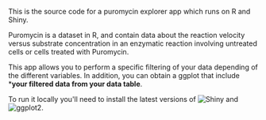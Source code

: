 This is the source code for a puromycin explorer app which runs on R and Shiny. 

Puromycin is a dataset in R, and contain data about the reaction velocity versus substrate concentration in an enzymatic reaction involving untreated cells or cells treated with Puromycin.


This app allows you to perform a specific filtering of your data depending of the different variables. 
In addition, you can obtain a ggplot that include ***your filtered data from your data table**.

To run it locally you'll need to install the latest versions of ![Shiny](http://shiny.rstudio.com/) and ![ggplot2](http://ggplot2.org/).

